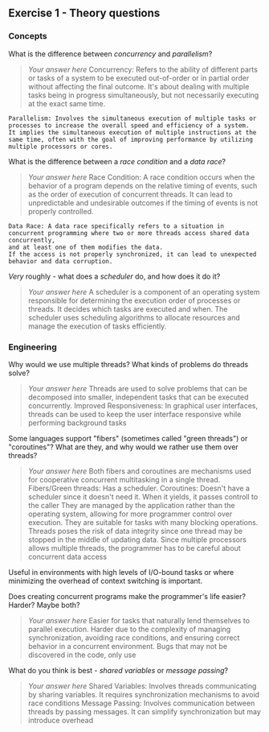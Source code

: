 Exercise 1 - Theory questions
-----------------------------

### Concepts

What is the difference between *concurrency* and *parallelism*?

> *Your answer here*
    Concurrency: Refers to the ability of different parts or tasks of a system to be executed out-of-order or in partial order without affecting the final outcome. 
    It's about dealing with multiple tasks being in progress simultaneously, but not necessarily executing at the exact same time.

    Parallelism: Involves the simultaneous execution of multiple tasks or processes to increase the overall speed and efficiency of a system. 
    It implies the simultaneous execution of multiple instructions at the same time, often with the goal of improving performance by utilizing multiple processors or cores.

What is the difference between a *race condition* and a *data race*? 
> *Your answer here* 
    Race Condition: A race condition occurs when the behavior of a program depends on the relative timing of events, such as the order of execution of concurrent threads. 
    It can lead to unpredictable and undesirable outcomes if the timing of events is not properly controlled.

    Data Race: A data race specifically refers to a situation in concurrent programming where two or more threads access shared data concurrently, 
    and at least one of them modifies the data. 
    If the access is not properly synchronized, it can lead to unexpected behavior and data corruption.

*Very* roughly - what does a *scheduler* do, and how does it do it?
> *Your answer here* 
    A scheduler is a component of an operating system responsible for determining the execution order of processes or threads. It decides which tasks are executed and when. 
    The scheduler uses scheduling algorithms to allocate resources and manage the execution of tasks efficiently.


### Engineering

Why would we use multiple threads? What kinds of problems do threads solve?

> *Your answer here*
    Threads are used to solve problems that can be decomposed into smaller, independent tasks that can be executed concurrently.
    Improved Responsiveness: In graphical user interfaces, threads can be used to keep the user interface responsive while performing background tasks


Some languages support "fibers" (sometimes called "green threads") or "coroutines"? What are they, and why would we rather use them over threads?
> *Your answer here*
    Both fibers and coroutines are mechanisms used for cooperative concurrent multitasking in a single thread.
    Fibers/Green threads: Has a scheduler. 
    Coroutines: Doesn't have a scheduler since it doesn't need it. When it yields, it passes controll to the caller
    They are managed by the application rather than the operating system, allowing for more programmer control over execution. They are suitable for tasks with many blocking operations.
    Threads poses the risk of data integrity since one thread may be stopped in the middle of updating data. Since multiple processors allows multiple threads, the programmer has to 
    be careful about concurrent data access

Useful in environments with high levels of I/O-bound tasks or where minimizing the overhead of context switching is important.

Does creating concurrent programs make the programmer's life easier? Harder? Maybe both?

> *Your answer here*
    Easier for tasks that naturally lend themselves to parallel execution. 
    Harder due to the complexity of managing synchronization, avoiding race conditions, and ensuring correct behavior in a concurrent environment. 
    Bugs that may not be discovered in the code, only use

What do you think is best - *shared variables* or *message passing*?
> *Your answer here*
    Shared Variables: Involves threads communicating by sharing variables. It requires synchronization mechanisms to avoid race conditions
    Message Passing: Involves communication between threads by passing messages. It can simplify synchronization but may introduce overhead



